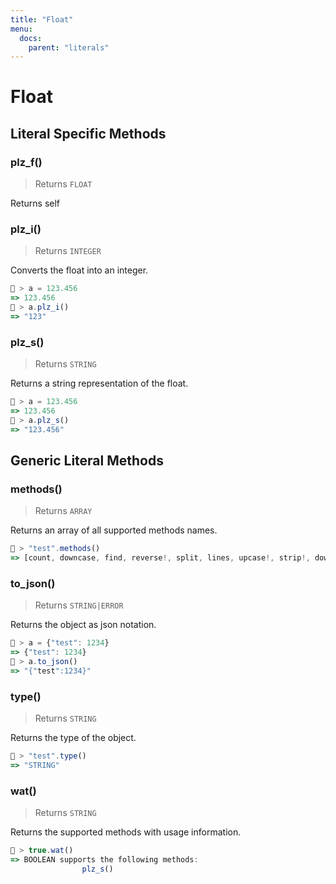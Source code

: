 ```yaml
---
title: "Float"
menu:
  docs:
    parent: "literals"
---
```

# Float




## Literal Specific Methods

### plz_f()
> Returns `FLOAT`

Returns self



### plz_i()
> Returns `INTEGER`

Converts the float into an integer.


```js
🚀 > a = 123.456
=> 123.456
🚀 > a.plz_i()
=> "123"
```


### plz_s()
> Returns `STRING`

Returns a string representation of the float.


```js
🚀 > a = 123.456
=> 123.456
🚀 > a.plz_s()
=> "123.456"
```



## Generic Literal Methods

### methods()
> Returns `ARRAY`

Returns an array of all supported methods names.

```js
🚀 > "test".methods()
=> [count, downcase, find, reverse!, split, lines, upcase!, strip!, downcase!, size, plz_i, replace, reverse, strip, upcase]
```

### to_json()
> Returns `STRING|ERROR`

Returns the object as json notation.

```js
🚀 > a = {"test": 1234}
=> {"test": 1234}
🚀 > a.to_json()
=> "{"test":1234}"
```

### type()
> Returns `STRING`

Returns the type of the object.

```js
🚀 > "test".type()
=> "STRING"
```

### wat()
> Returns `STRING`

Returns the supported methods with usage information.

```js
🚀 > true.wat()
=> BOOLEAN supports the following methods:
				plz_s()
```
